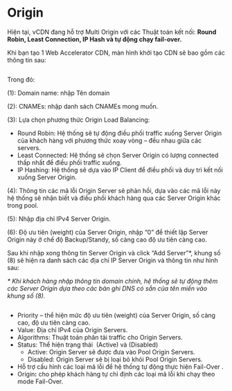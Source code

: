 # Origin

Hiện tại, vCDN đang hỗ trợ Multi Origin với các Thuật toán kết nối: **Round Robin, Least Connection, IP Hash và tự động chạy fail-over.**

Khi bạn tạo 1 Web Accelerator CDN, màn hình khởi tạo CDN sẽ bao gồm các thông tin sau:

<figure><img src="../../.gitbook/assets/image (238).png" alt=""><figcaption></figcaption></figure>

Trong đó:

(1): Domain name: nhập Tên domain

(2): CNAMEs: nhập danh sách CNAMEs mong muốn.

(3): Lựa chọn phương thức Origin Load Balancing:

* Round Robin: Hệ thống sẽ tự động điều phối traffic xuống Server Origin của khách hàng với phương thức xoay vòng – đều nhau giữa các servers.
* Least Connected: Hệ thống sẽ chọn Server Origin có lượng connected thấp nhất để điều phối traffic xuống.
* IP Hashing: Hệ thống sẽ dựa vào IP Client để điều phối và duy trì kết nối xuống Server Origin.

(4): Thông tin các mã lỗi Origin Server sẽ phản hồi, dựa vào các mã lỗi này hệ thống sẽ nhận biết và điều phối khách hàng qua các Server Origin khác trong pool.

(5): Nhập địa chỉ IPv4 Server Origin.

(6): Độ ưu tiên (weight) của Server Origin, nhập “0” để thiết lập Server Origin này ở chế độ Backup/Standy, số càng cao độ ưu tiên càng cao.

Sau khi nhập xong thông tin Server Origin và click “Add Server”\*, khung số (8) sẽ hiện ra danh sách các địa chỉ IP Server Origin và thông tin như hình sau:

_\* Khi khách hàng nhập thông tin domain chính, hệ thống sẽ tự động thêm các Server Origin dựa theo các bản ghi DNS có sẳn của tên miền vào khung số (8)._

<figure><img src="../../.gitbook/assets/image (239).png" alt=""><figcaption></figcaption></figure>

* Priority – thể hiện mức độ ưu tiên (weight) của Server Origin, số càng cao, độ ưu tiên càng cao.
* Value: Địa chỉ IPv4 của Origin Servers.
* Algorithms: Thuật toán phân tải traffic cho Origin Servers.
* Status: Thể hiện trạng thái <img src="../../.gitbook/assets/image (240).png" alt="" data-size="line"> (Active) và  <img src="../../.gitbook/assets/image (241).png" alt="" data-size="line">(Disabled)
  * Active: Origin Server sẽ được đưa vào Pool Origin Servers.
  * Disabled: Origin Server sẽ bị loại bỏ khỏi Pool Origin Servers.
* Hỗ trợ cấu hình các loại mã lỗi để hệ thống tự động thực hiện Fail-Over .
* Origi&#x6E;**:** cho phép khách hàng tự chỉ định các loại mã lỗi khi chạy theo mode Fail-Over.
